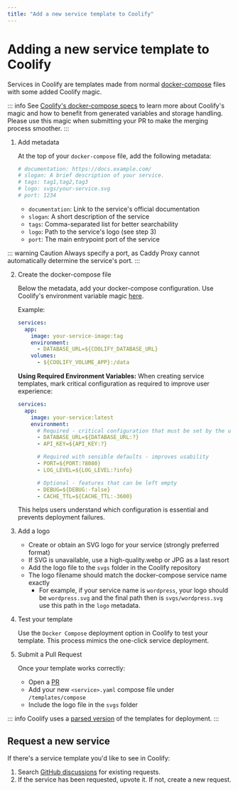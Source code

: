 ```yaml
---
title: "Add a new service template to Coolify"
---
```


# Adding a new service template to Coolify

Services in Coolify are templates made from normal [docker-compose](https://docs.docker.com/reference/compose-file/) files with some added Coolify magic.

::: info
See [Coolify's docker-compose specs](/knowledge-base/docker/compose#coolify-s-magic-environment-variables) to learn more about Coolify's magic and how to benefit from generated variables and storage handling. Please use this magic when submitting your PR to make the merging process smoother.
:::

1. Add metadata

   At the top of your `docker-compose` file, add the following metadata:

   ```yaml
   # documentation: https://docs.example.com/
   # slogan: A brief description of your service.
   # tags: tag1,tag2,tag3
   # logo: svgs/your-service.svg
   # port: 1234
   ```

   - `documentation`: Link to the service's official documentation
   - `slogan`: A short description of the service
   - `tags`: Comma-separated list for better searchability
   - `logo`: Path to the service's logo (see step 3)
   - `port`: The main entrypoint port of the service

::: warning Caution
Always specify a port, as Caddy Proxy cannot automatically determine the service's port.
:::

2. Create the docker-compose file

   Below the metadata, add your docker-compose configuration. Use Coolify's environment variable magic [here](/knowledge-base/docker/compose#coolifys-magic-environment-variables).

   Example:

   ```yaml
   services:
     app:
       image: your-service-image:tag
       environment:
         - DATABASE_URL=${COOLIFY_DATABASE_URL}
       volumes:
         - ${COOLIFY_VOLUME_APP}:/data
   ```

   **Using Required Environment Variables:**
   When creating service templates, mark critical configuration as required to improve user experience:

   ```yaml
   services:
     app:
       image: your-service:latest
       environment:
         # Required - critical configuration that must be set by the user
         - DATABASE_URL=${DATABASE_URL:?}
         - API_KEY=${API_KEY:?}

         # Required with sensible defaults - improves usability
         - PORT=${PORT:?8080}
         - LOG_LEVEL=${LOG_LEVEL:?info}

         # Optional - features that can be left empty
         - DEBUG=${DEBUG:-false}
         - CACHE_TTL=${CACHE_TTL:-3600}
   ```

   This helps users understand which configuration is essential and prevents deployment failures.

3. Add a logo

   - Create or obtain an SVG logo for your service (strongly preferred format)
   - If SVG is unavailable, use a high-quality.webp or JPG as a last resort
   - Add the logo file to the `svgs` folder in the Coolify repository
   - The logo filename should match the docker-compose service name exactly
     - For example, if your service name is `wordpress`, your logo should be `wordpress.svg` and the final path then is `svgs/wordpress.svg` use this path in the `logo` metadata.

4. Test your template

   Use the `Docker Compose` deployment option in Coolify to test your template. This process mimics the one-click service deployment.

5. Submit a Pull Request

   Once your template works correctly:

   - Open a [PR](https://github.com/coollabsio/coolify/compare)
   - Add your new `<service>.yaml` compose file under `/templates/compose`
   - Include the logo file in the `svgs` folder

::: info
Coolify uses a [parsed version](https://github.com/coollabsio/coolify/blob/main/templates/service-templates.json) of the templates for deployment.
:::

## Request a new service

If there's a service template you'd like to see in Coolify:

1. Search [GitHub discussions](https://github.com/coollabsio/coolify/discussions/categories/service-template-requests) for existing requests.
2. If the service has been requested, upvote it. If not, create a new request.
